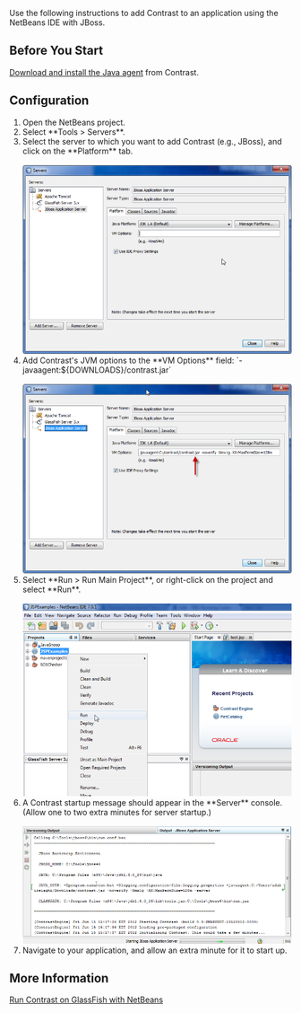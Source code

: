 <!--
title: "Running Contrast on a NetBeans Application"
description: "Overview of the process to configure Contrast on an application using the NetBeans IDE with JBoss"
tags: "java agent configuration NetBeans IDE JBose"
-->


Use the following instructions to add Contrast to an application using the NetBeans IDE with JBoss.

## Before You Start 

[Download and install the Java agent](installation-javastandard.html) from Contrast.

## Configuration

<ol> 
<li> Open the NetBeans project. </li>
<li> Select **Tools > Servers**. </li>
<li> Select the server to which you want to add Contrast (e.g., JBoss), and click on the **Platform** tab. </li>
<br>
<a href="assets/images/KB2-f03_1.png" rel="lightbox" title="Platform Tab"><img class="thumbnail" src="assets/images/KB2-f03_1.png"/></a>

<li> Add Contrast's JVM options to the **VM Options** field: `-javaagent:${DOWNLOADS}/contrast.jar` </li>
<br>
<a href="assets/images/KB2-f03_2.png" rel="lightbox" title="VM Options"><img class="thumbnail" src="assets/images/KB2-f03_2.png"/></a>

<li> Select **Run > Run Main Project**, or right-click on the project and select **Run**. </li>
<br>
<a href="assets/images/KB2-f03_3.png" rel="lightbox" title="Run Project"><img class="thumbnail" src="assets/images/KB2-f03_3.png"/></a>

<li> A Contrast startup message should appear in the **Server** console. (Allow one to two extra minutes for server startup.) </li>
<br>
<a href="assets/images/KB2-f03_4.png" rel="lightbox" title="Startup Message"><img class="thumbnail" src="assets/images/KB2-f03_4.png"/></a>

<li> Navigate to your application, and allow an extra minute for it to start up. </li>
</ol>

## More Information

[Run Contrast on GlassFish with NetBeans](installation-javaserver.html#glass)
